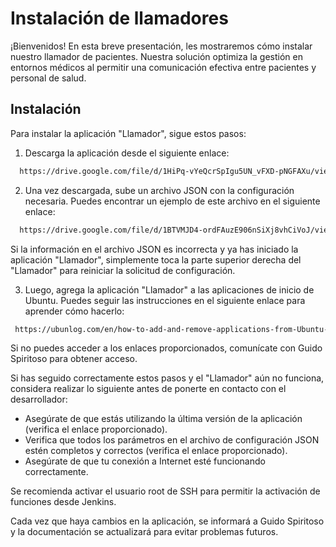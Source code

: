 
# Instalación de llamadores

¡Bienvenidos! En esta breve presentación, les mostraremos cómo instalar nuestro llamador de pacientes. Nuestra solución optimiza la gestión en entornos médicos al permitir una comunicación efectiva entre pacientes y personal de salud.


## Instalación

Para instalar la aplicación "Llamador", sigue estos pasos:

1) Descarga la aplicación desde el siguiente enlace:

```bash
  https://drive.google.com/file/d/1HiPq-vYeQcrSpIgu5UN_vFXD-pNGFAXu/view?usp=sharing
```
    
2) Una vez descargada, sube un archivo JSON con la configuración necesaria. Puedes encontrar un ejemplo de este archivo en el siguiente enlace: 

```bash
  https://drive.google.com/file/d/1BTVMJD4-ordFAuzE906nSiXj8vhCiVoJ/view?usp=sharing
```
Si la información en el archivo JSON es incorrecta y ya has iniciado la aplicación "Llamador", simplemente toca la parte superior derecha  del "Llamador" para reiniciar la solicitud de configuración.

3) Luego, agrega la aplicación "Llamador" a las aplicaciones de inicio de Ubuntu. Puedes seguir las instrucciones en el siguiente enlace para aprender cómo hacerlo:
```bash
 https://ubunlog.com/en/how-to-add-and-remove-applications-from-Ubuntu-startup/
```

Si no puedes acceder a los enlaces proporcionados, comunícate con Guido Spiritoso para obtener acceso.

Si has seguido correctamente estos pasos y el "Llamador" aún no funciona, considera realizar lo siguiente antes de ponerte en contacto con el desarrollador:

- Asegúrate de que estás utilizando la última versión de la aplicación (verifica el enlace proporcionado).
- Verifica que todos los parámetros en el archivo de configuración JSON estén completos y correctos (verifica el enlace proporcionado).
- Asegúrate de que tu conexión a Internet esté funcionando correctamente.

Se recomienda activar el usuario root de SSH para permitir la activación de funciones desde Jenkins.

Cada vez que haya cambios en la aplicación, se informará a Guido Spiritoso y la documentación se actualizará para evitar problemas futuros.
